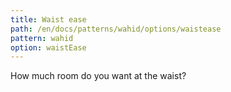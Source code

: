 ```yaml
---
title: Waist ease
path: /en/docs/patterns/wahid/options/waistease
pattern: wahid
option: waistEase
---
```


How much room do you want at the waist?